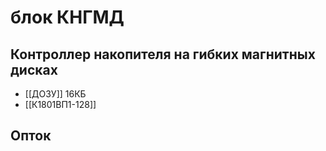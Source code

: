 # блок КНГМД
## Контроллер накопителя на гибких магнитных дисках

- [[ДОЗУ]] 16КБ
- [[К1801ВП1-128]] 

## Опток
